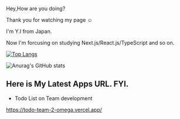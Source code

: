 Hey,How are you doing? 

Thank you for watching my page ☺️

I'm Y.I from Japan. 

Now I'm forcusing on studying Next.js/React.js/TypeScript and so on.

[![Top Langs](https://github-readme-stats.vercel.app/api/top-langs/?username=london-newyork)](https://github.com/anuraghazra/github-readme-stats)

![Anurag's GitHub stats](https://github-readme-stats.vercel.app/api?username=london-newyork&show_icons=true&theme=swift)

## Here is My Latest Apps URL. FYI.


- Todo List on Team development

https://todo-team-2-omega.vercel.app/

